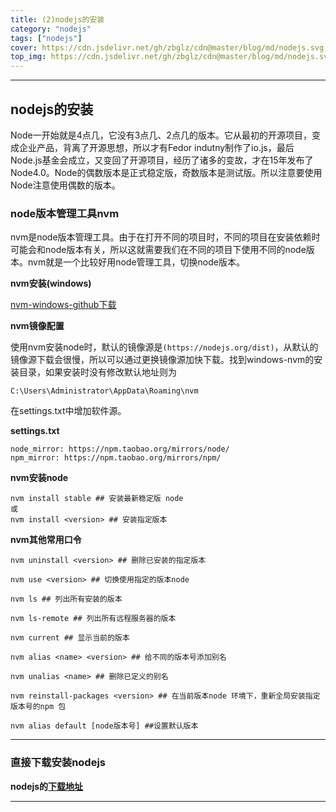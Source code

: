 ```yaml
---
title: (2)nodejs的安装
category: "nodejs"
tags: ["nodejs"]
cover: https://cdn.jsdelivr.net/gh/zbglz/cdn@master/blog/md/nodejs.svg
top_img: https://cdn.jsdelivr.net/gh/zbglz/cdn@master/blog/md/nodejs.svg
---
```


***

## nodejs的安装

Node一开始就是4点几，它没有3点几、2点几的版本。它从最初的开源项目，变成企业产品，背离了开源思想，所以才有Fedor indutny制作了io.js，最后Node.js基金会成立，又变回了开源项目，经历了诸多的变故，才在15年发布了Node4.0。Node的偶数版本是正式稳定版，奇数版本是测试版。所以注意要使用Node注意使用偶数的版本。

### node版本管理工具nvm

nvm是node版本管理工具。由于在打开不同的项目时，不同的项目在安装依赖时可能会和node版本有关，所以这就需要我们在不同的项目下使用不同的node版本。nvm就是一个比较好用node管理工具，切换node版本。

**nvm安装(windows)**

[nvm-windows-github下载](https://github.com/coreybutler/nvm-windows/releases)

**nvm镜像配置**

使用nvm安装node时，默认的镜像源是`(https://nodejs.org/dist)`，从默认的镜像源下载会很慢，所以可以通过更换镜像源加快下载。找到windows-nvm的安装目录，如果安装时没有修改默认地址则为

    C:\Users\Administrator\AppData\Roaming\nvm

在settings.txt中增加软件源。

**settings.txt**


    node_mirror: https://npm.taobao.org/mirrors/node/
    npm_mirror: https://npm.taobao.org/mirrors/npm/


**nvm安装node**


    nvm install stable ## 安装最新稳定版 node
    或
    nvm install <version> ## 安装指定版本


**nvm其他常用口令**


    nvm uninstall <version> ## 删除已安装的指定版本
    
    nvm use <version> ## 切换使用指定的版本node
    
    nvm ls ## 列出所有安装的版本
    
    nvm ls-remote ## 列出所有远程服务器的版本
    
    nvm current ## 显示当前的版本
    
    nvm alias <name> <version> ## 给不同的版本号添加别名
    
    nvm unalias <name> ## 删除已定义的别名
    
    nvm reinstall-packages <version> ## 在当前版本node 环境下，重新全局安装指定版本号的npm 包
    
    nvm alias default [node版本号] ##设置默认版本


***

### 直接下载安装nodejs

**nodejs的[下载地址](https://nodejs.org/en/)**

***